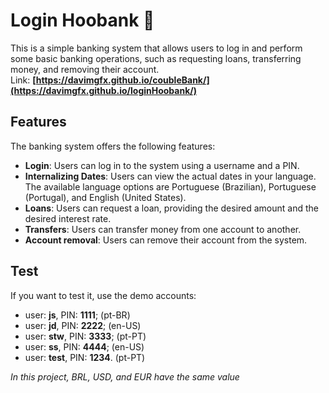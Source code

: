 # Login Hoobank 🤖
This is a simple banking system that allows users to log in and perform some basic banking operations, such as requesting loans, transferring money, and removing their account. <br>
Link: **[https://davimgfx.github.io/coubleBank/](https://davimgfx.github.io/loginHoobank/)**

## Features
The banking system offers the following features:

* **Login**: Users can log in to the system using a username and a PIN.
* **Internalizing Dates**: Users can view the actual dates in your language. The available language options are Portuguese (Brazilian), Portuguese (Portugal), and English (United States).
* **Loans**: Users can request a loan, providing the desired amount and the desired interest rate.
* **Transfers**: Users can transfer money from one account to another.
* **Account removal**: Users can remove their account from the system.

## Test
If you want to test it, use the demo accounts:
* user: **js**, PIN: **1111**; (pt-BR)
* user: **jd**, PIN: **2222**; (en-US)
* user: **stw**, PIN: **3333**; (pt-PT)
* user: **ss**, PIN: **4444**;  (en-US)
* user: **test**, PIN: **1234**. (pt-PT)

*In this project, BRL, USD, and EUR have the same value*
